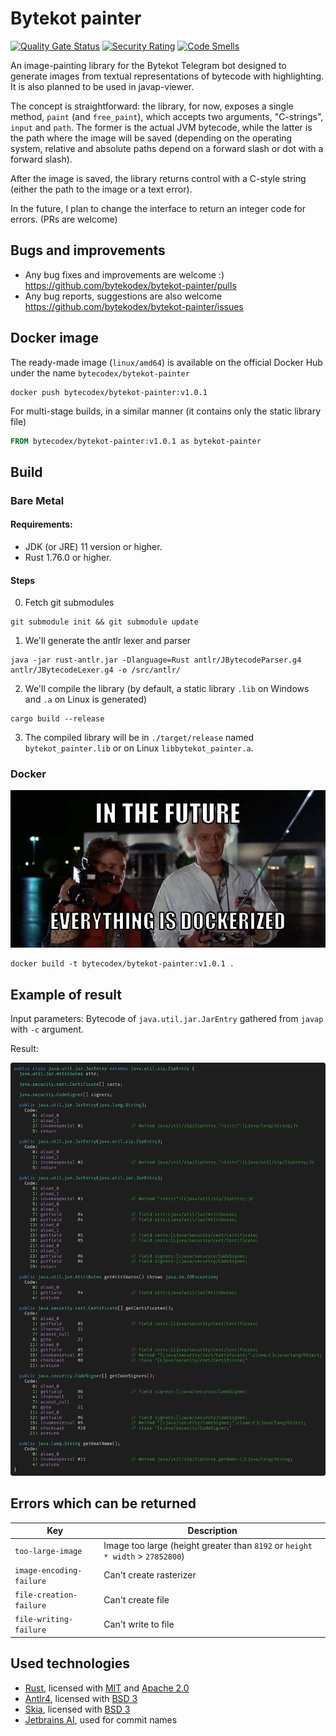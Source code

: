 # Bytekot painter

[![Quality Gate Status](https://sonarcloud.io/api/project_badges/measure?project=bytekodex_bytekot-painter&metric=alert_status)](https://sonarcloud.io/summary/new_code?id=bytekodex_bytekot-painter)
[![Security Rating](https://sonarcloud.io/api/project_badges/measure?project=bytekodex_bytekot-painter&metric=security_rating)](https://sonarcloud.io/summary/new_code?id=bytekodex_bytekot-painter)
[![Code Smells](https://sonarcloud.io/api/project_badges/measure?project=bytekodex_bytekot-painter&metric=code_smells)](https://sonarcloud.io/summary/new_code?id=bytekodex_bytekot-painter)

An image-painting library for the Bytekot Telegram bot designed to generate images from textual representations of bytecode with highlighting.
It is also planned to be used in javap-viewer.

The concept is straightforward: the library, for now, exposes a single method, `paint` (and `free_paint`), which accepts two arguments, "C-strings", `input` and `path`.
The former is the actual JVM bytecode, while the latter is the path where the image will be saved (depending on the operating system, relative and absolute paths depend on a
forward slash or dot with a forward slash).

After the image is saved, the library returns control with a C-style string (either the path to the image or a text error).

In the future, I plan to change the interface to return an integer code for errors. (PRs are welcome)

## Bugs and improvements

- Any bug fixes and improvements are welcome :) https://github.com/bytekodex/bytekot-painter/pulls
- Any bug reports, suggestions are also welcome https://github.com/bytekodex/bytekot-painter/issues

## Docker image

The ready-made image (`linux/amd64`) is available on the official Docker Hub under the name `bytecodex/bytekot-painter`

```shell
docker push bytecodex/bytekot-painter:v1.0.1
```

For multi-stage builds, in a similar manner (it contains only the static library file)

```dockerfile
FROM bytecodex/bytekot-painter:v1.0.1 as bytekot-painter
```

## Build

### Bare Metal

#### Requirements:

- JDK (or JRE) 11 version or higher.
- Rust 1.76.0 or higher.

#### Steps

0. Fetch git submodules

```shell
git submodule init && git submodule update
```

1. We'll generate the antlr lexer and parser

```shell
java -jar rust-antlr.jar -Dlanguage=Rust antlr/JBytecodeParser.g4 antlr/JBytecodeLexer.g4 -o /src/antlr/
```

2. We'll compile the library (by default, a static library `.lib` on Windows and `.a` on Linux is generated)

```shell
cargo build --release
```

3. The compiled library will be in `./target/release` named `bytekot_painter.lib` or on Linux `libbytekot_painter.a`.

### Docker

![](/nothing/docker-meme.jpg)

```shell
docker build -t bytecodex/bytekot-painter:v1.0.1 .
```

## Example of result

Input parameters: Bytecode of `java.util.jar.JarEntry` gathered from `javap` with `-c` argument.

Result:

![](/nothing/snapshot-result.png)

## Errors which can be returned

| Key                      | Description                                                                   |
|--------------------------|-------------------------------------------------------------------------------|
| `too-large-image`        | Image too large (height greater than `8192` or `height * width` > `27852800`) |
| `image-encoding-failure` | Can't create rasterizer                                                       |
| `file-creation-failure`  | Can't create file                                                             |
| `file-writing-failure`   | Can't write to file                                                           |

## Used technologies

- [Rust](https://github.com/rust-lang/rust), licensed with [MIT](https://github.com/rust-lang/log/blob/master/LICENSE-MIT)
  and [Apache 2.0](https://github.com/rust-lang/log/blob/master/LICENSE-APACHE)
- [Antlr4](https://github.com/antlr/antlr4), licensed with [BSD 3](https://github.com/antlr/antlr4/blob/dev/LICENSE.txt)
- [Skia](https://github.com/google/skia), licensed with [BSD 3](https://github.com/google/skia/blob/main/LICENSE)
- [Jetbrains AI](https://www.jetbrains.com/ai/), used for commit names
